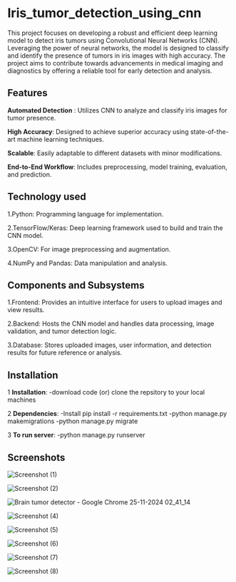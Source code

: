 
# Iris_tumor_detection_using_cnn

This project focuses on developing a robust and efficient deep learning model to detect iris tumors using Convolutional Neural Networks (CNN). Leveraging the power of neural networks, the model is designed to classify and identify the presence of tumors in iris images with high accuracy. The project aims to contribute towards advancements in medical imaging and diagnostics by offering a reliable tool for early detection and analysis.


## Features

**Automated Detection** : Utilizes CNN to analyze and classify iris images for tumor presence.

**High Accuracy**: Designed to achieve superior accuracy using state-of-the-art machine learning techniques.

**Scalable**: Easily adaptable to different datasets with minor modifications.

**End-to-End Workflow**: Includes preprocessing, model training, evaluation, and prediction.


## Technology used
1.Python: Programming language for implementation.

2.TensorFlow/Keras: Deep learning framework used to build and train the CNN model.

3.OpenCV: For image preprocessing and augmentation.

4.NumPy and Pandas: Data manipulation and analysis.

## Components and Subsystems
1.Frontend: Provides an intuitive interface for users to upload images and view results.

2.Backend: Hosts the CNN model and handles data processing, image validation, and tumor detection logic.

3.Database: Stores uploaded images, user information, and detection results for future reference or analysis.
## Installation
1 **Installation**:
-download code (or) clone the repsitory to your local machines

2 **Dependencies**:
-Install pip install -r requirements.txt
-python manage.py makemigrations
-python manage.py migrate

3 **To run server**:
-python manage.py runserver



    
## Screenshots

![Screenshot (1)](https://github.com/user-attachments/assets/a5e0636b-ab8d-4f20-96d0-9034fdfa735e)

![Screenshot (2)](https://github.com/user-attachments/assets/9bad2b6c-19c8-4d24-b34f-f4e021de0d5a)

![Brain tumor detector - Google Chrome 25-11-2024 02_41_14](https://github.com/user-attachments/assets/06bd7bf9-71d8-4ef7-8996-96a6a67ff572)

![Screenshot (4)](https://github.com/user-attachments/assets/3c0720a8-dcbb-4ffd-ab9c-b65916faa860)

![Screenshot (5)](https://github.com/user-attachments/assets/7a54239a-b006-4122-8752-5c380c102b41)

![Screenshot (6)](https://github.com/user-attachments/assets/b1f443e1-ebcf-4be8-867f-29ed690e1314)

![Screenshot (7)](https://github.com/user-attachments/assets/fea2c50b-2e24-4811-a155-97d11cb63c49)

![Screenshot (8)](https://github.com/user-attachments/assets/4f66f4bc-203e-4837-b710-3a761ec3e1ba)
